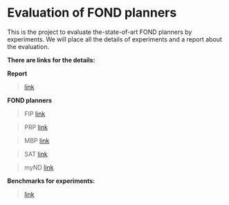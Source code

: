 # Evaluation of FOND planners

This is the project to evaluate the-state-of-art FOND planners by experiments. We will place all the details of experiments and a report about the evaluation.

**There are links for the details:**

**Report**
> [link](Thesis/Yifan.pdf)

**FOND planners**
>FIP [link](Experiment/FIP)

>PRP [link](Experiment/PRP)

>MBP [link](Experiment/MBP)

>SAT [link](Experiment/SAT)

>myND [link](Experiment/myND)

**Benchmarks for experiments:**
> [link](Experiment/selected-benchmarks/yifan.pdf)
